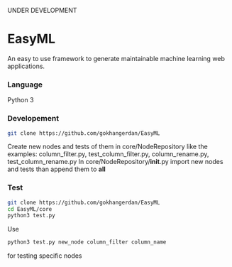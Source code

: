 UNDER DEVELOPMENT

# EasyML

An easy to use framework to generate maintainable machine learning web applications.

### Language

Python 3

### Developement

```sh
git clone https://github.com/gokhangerdan/EasyML
```

Create new nodes and tests of them in core/NodeRepository like the examples: column_filter.py, test_column_filter.py, column_rename.py, test_column_rename.py
In core/NodeRepository/__init__.py import new nodes and tests than append them to __all__

### Test

```sh
git clone https://github.com/gokhangerdan/EasyML
cd EasyML/core
python3 test.py
```

Use

```sh
python3 test.py new_node column_filter column_name
```

for testing specific nodes
